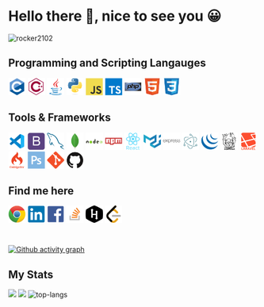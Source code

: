 # Hello there 👋, nice to see you 😀

<img src="https://komarev.com/ghpvc/?username=rocker2102&color=blueviolet&label=Profile+Views" alt="rocker2102" />

## Programming and Scripting Langauges

<img src="https://raw.githubusercontent.com/Rocker2102/Rocker2102/master/icons/c/c-original.svg" alt="c" width="35" height="35"/> <img src="https://raw.githubusercontent.com/Rocker2102/Rocker2102/master/icons/cplusplus/cplusplus-line.svg" alt="c++" width="35" height="35"/> 
<img src="https://raw.githubusercontent.com/Rocker2102/Rocker2102/master/icons/java/java-original.svg" alt="java" width="35" height="35"/> <img src="https://raw.githubusercontent.com/Rocker2102/Rocker2102/master/icons/python/python-original.svg" alt="python" width="35" height="35"/> <img src="https://raw.githubusercontent.com/Rocker2102/Rocker2102/master/icons/javascript/javascript-original.svg" alt="javascript" width="35" height="35"/> <img src="https://raw.githubusercontent.com/Rocker2102/Rocker2102/master/icons/typescript/typescript-plain.svg" alt="typescript" width="35" height="35"/> <img src="https://raw.githubusercontent.com/Rocker2102/Rocker2102/master/icons/php/php-original.svg" alt="php" width="35" height="35"/> <img src="https://raw.githubusercontent.com/Rocker2102/Rocker2102/master/icons/html5/html5-original.svg" alt="html5" width="35" height="35"/> <img src="https://raw.githubusercontent.com/Rocker2102/Rocker2102/master/icons/css3/css3-original.svg" alt="css3" width="35" height="35"/>

## Tools & Frameworks

<img src="https://raw.githubusercontent.com/Rocker2102/Rocker2102/master/icons/visualstudio/visualstudio-code-plain.svg" alt="vscode" width="35" height="35"/> <img src="https://raw.githubusercontent.com/Rocker2102/Rocker2102/master/icons/bootstrap/bootstrap-plain.svg" alt="bootstrap" width="35" height="35"/> <img src="https://raw.githubusercontent.com/Rocker2102/Rocker2102/master/icons/mysql/mysql-original.svg" alt="mysql" width="35" height="35"/> <img src="https://raw.githubusercontent.com/Rocker2102/Rocker2102/master/icons/mongodb/mongodb-original.svg" alt="mongodb" width="35" height="35"/> <img src="https://raw.githubusercontent.com/Rocker2102/Rocker2102/master/icons/nodejs/nodejs-original-wordmark.svg" alt="nodejs" width="35" height="35"/> <img src="https://raw.githubusercontent.com/Rocker2102/Rocker2102/master/icons/npm/npm-original-wordmark.svg" alt="npm" width="35" height="35"/>
<img src="https://raw.githubusercontent.com/Rocker2102/Rocker2102/master/icons/reactjs/react-original.svg" alt="react" width="35" height="35"/> <img src="https://raw.githubusercontent.com/Rocker2102/Rocker2102/master/icons/material-ui/materialui-original.svg" alt="material-ui" width="35" height="35"/> 
<img src="https://raw.githubusercontent.com/Rocker2102/Rocker2102/master/icons/express-js/express-original-wordmark.svg" alt="express" width="35" height="35"/> <img src="https://raw.githubusercontent.com/Rocker2102/Rocker2102/master/icons/electron/electron-original.svg" alt="electron" width="35" height="35"/> 
 <img src="https://raw.githubusercontent.com/Rocker2102/Rocker2102/master/icons/jquery/jquery-original.svg" alt="jquery" width="35" height="35"/>
<img src="https://raw.githubusercontent.com/Rocker2102/Rocker2102/master/icons/composer/composer-line-wordmark.svg" alt="composer" width="35" height="35"/> <img src="https://raw.githubusercontent.com/Rocker2102/Rocker2102/master/icons/laravel/laravel-plain-wordmark.svg" alt="laravel" width="35" height="35"/> <img src="https://raw.githubusercontent.com/Rocker2102/Rocker2102/master/icons/codeigniter/codeigniter-plain-wordmark.svg" alt="codeigniter" width="35" height="35"/> <img src="https://raw.githubusercontent.com/Rocker2102/Rocker2102/master/icons/photoshop/photoshop-plain.svg" alt="photoshop" width="35" height="35"/> <img src="https://raw.githubusercontent.com/Rocker2102/Rocker2102/master/icons/git/git-original.svg" alt="git" width="35" height="35"/> <img src="https://raw.githubusercontent.com/Rocker2102/Rocker2102/master/icons/github/github-original.svg" alt="git" width="35" height="35"/>


## Find me here 

<a href="http://website-rocker2102.vercel.app/" target="_blank"><img align="center" src="https://raw.githubusercontent.com/Rocker2102/Rocker2102/master/icons/chrome/chrome-original.svg" alt="rocker2102" height="35" width="35" /></a>
<a href="https://www.linkedin.com/in/rocker2102/" target="_blank"><img align="center" src="https://raw.githubusercontent.com/Rocker2102/Rocker2102/master/icons/linkedin/linkedin-original.svg" alt="rocker2102" height="35" width="35" /></a>
<a href="https://www.facebook.com/rocker2102" target="_blank"><img align="center" src="https://raw.githubusercontent.com/Rocker2102/Rocker2102/master/icons/facebook/facebook-original.svg" alt="rocker2102" height="35" width="35" /></a>
<a href="https://stackoverflow.com/users/11625355/rocker2102" target="_blank"><img align="center" src="https://raw.githubusercontent.com/Rocker2102/Rocker2102/master/icons/stackoverflow/stackoverflow-original.svg" alt="rocker2102" height="35" width="35" /></a>
<a href="https://www.hackerrank.com/Rocker2102" target="_blank"><img align="center" src="https://raw.githubusercontent.com/Rocker2102/Rocker2102/master/icons/hackerrank/hackerrank-original.svg" alt="rocker2102" height="35" width="35" /></a>
<a href="https://leetcode.com/rocker2102/" target="_blank"><img align="center" src="https://raw.githubusercontent.com/Rocker2102/Rocker2102/master/icons/leetcode/leetcode-iconscout-icon54.svg" alt="rocker2102" height="35" width="35" /></a>

<br />

[![Github activity graph](https://activity-graph.herokuapp.com/graph?username=Rocker2102&theme=react-dark&hide_border=true&color=BDDFFF&line=6E93B5&point=BDDFFF)](https://git.io/Rocker2102&hide_border=true)

## My Stats

<p align="left">
  <img width="49.5%" src="https://github-readme-stats.vercel.app/api/?username=Rocker2102&theme=prussian&show_icons=true&count_private=true&hide_border=true" />
  <img width="49.5%" src="http://github-readme-streak-stats.herokuapp.com?user=Rocker2102&theme=prussian&hide_border=true" />
  <img width="49.5%" src="https://github-readme-stats.vercel.app/api/top-langs/?username=Rocker2102&theme=prussian&hide_border=true&layout=compact&count_private=true&hide=html,css,blade,shell" alt="top-langs" />
</p>
